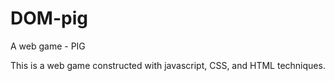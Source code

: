 # DOM-pig
A web game - PIG

This is a web game constructed with javascript, CSS, and HTML techniques.
